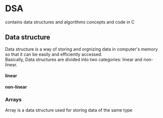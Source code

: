 # DSA
contains data structures and algorithms concepts and code in C
## Data structure
  Data structure is a way of storing and orgnizing data in computer's memory so that it can be easily and efficiently accessed.<br>
  Basically, Data structures are divided into two categories: linear and non-linear.<br>
  #### linear
  #### non-linear
### Arrays
Array is a data structure used for storing data of the same type
